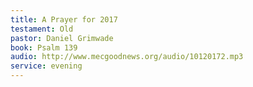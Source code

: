 ```yaml
---
title: A Prayer for 2017
testament: Old
pastor: Daniel Grimwade
book: Psalm 139
audio: http://www.mecgoodnews.org/audio/10120172.mp3
service: evening
---
```

